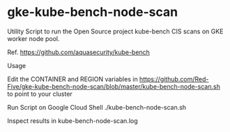 # gke-kube-bench-node-scan
Utility Script to run the Open Source project kube-bench CIS scans on GKE worker node pool.

Ref. https://github.com/aquasecurity/kube-bench

Usage

Edit the CONTAINER and REGION variables in https://github.com/Red-Five/gke-kube-bench-node-scan/blob/master/kube-bench-node-scan.sh to point to your cluster

Run Script on Google Cloud Shell
./kube-bench-node-scan.sh

Inspect results in
kube-bench-node-scan.log 
